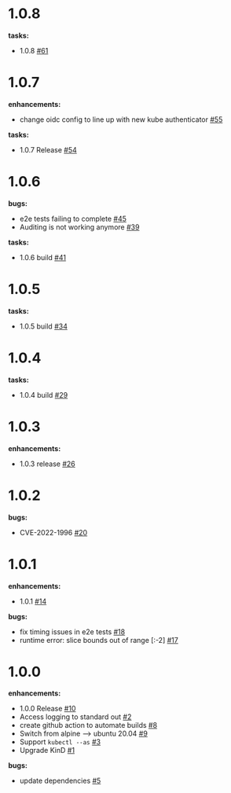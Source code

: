 # 1.0.8

**tasks:**
 - 1.0.8 [\#61](https://github.com/TremoloSecurity/kube-oidc-proxy/issues/61)

# 1.0.7

**enhancements:**
 - change oidc config to line up with new kube authenticator [\#55](https://github.com/TremoloSecurity/kube-oidc-proxy/issues/55)

**tasks:**
 - 1.0.7 Release [\#54](https://github.com/TremoloSecurity/kube-oidc-proxy/issues/54)

# 1.0.6

**bugs:**
 - e2e tests failing to complete [\#45](https://github.com/TremoloSecurity/kube-oidc-proxy/issues/45)
 - Auditing is not working anymore [\#39](https://github.com/TremoloSecurity/kube-oidc-proxy/issues/39)

**tasks:**
 - 1.0.6 build [\#41](https://github.com/TremoloSecurity/kube-oidc-proxy/issues/41)

# 1.0.5

**tasks:**
 - 1.0.5 build [\#34](https://github.com/TremoloSecurity/kube-oidc-proxy/issues/34)

# 1.0.4

**tasks:**
 - 1.0.4 build [\#29](https://github.com/TremoloSecurity/kube-oidc-proxy/issues/29)

# 1.0.3

**enhancements:**
 - 1.0.3 release [\#26](https://github.com/TremoloSecurity/kube-oidc-proxy/issues/26)

# 1.0.2

**bugs:**
 - CVE-2022-1996 [\#20](https://github.com/TremoloSecurity/kube-oidc-proxy/issues/20)

# 1.0.1

**enhancements:**
 - 1.0.1 [\#14](https://github.com/TremoloSecurity/kube-oidc-proxy/issues/14)

**bugs:**
 - fix timing issues in e2e tests [\#18](https://github.com/TremoloSecurity/kube-oidc-proxy/issues/18)
 - runtime error: slice bounds out of range [:-2] [\#17](https://github.com/TremoloSecurity/kube-oidc-proxy/issues/17)
 
# 1.0.0

**enhancements:**
 - 1.0.0 Release [\#10](https://github.com/TremoloSecurity/kube-oidc-proxy/issues/10)
 - Access logging to standard out [\#2](https://github.com/TremoloSecurity/kube-oidc-proxy/issues/2)
 - create github action to automate builds [\#8](https://github.com/TremoloSecurity/kube-oidc-proxy/issues/8)
 - Switch from alpine --> ubuntu 20.04 [\#9](https://github.com/TremoloSecurity/kube-oidc-proxy/issues/9)
 - Support `kubectl --as` [\#3](https://github.com/TremoloSecurity/kube-oidc-proxy/issues/3)
 - Upgrade KinD [\#1](https://github.com/TremoloSecurity/kube-oidc-proxy/issues/1)

**bugs:**
 - update dependencies [\#5](https://github.com/TremoloSecurity/kube-oidc-proxy/issues/5)

